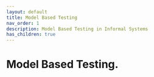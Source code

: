 ```yaml
---
layout: default
title: Model Based Testing
nav_order: 1
description: Model Based Testing in Informal Systems
has_children: true
---
```


# Model Based Testing.
